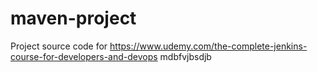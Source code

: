 # maven-project
Project source code for https://www.udemy.com/the-complete-jenkins-course-for-developers-and-devops
mdbfvjbsdjb
